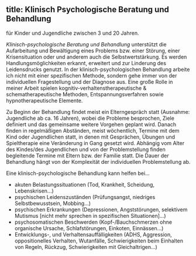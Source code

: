 title: Klinisch Psychologische Beratung und Behandlung
---

für Kinder und Jugendliche zwischen 3 und 20 Jahren.

*Klinisch-psychologische Beratung und Behandlung* unterstützt die Aufarbeitung und Bewältigung eines Problems bzw. einer Störung, einer Krisensituation oder und anderem auch die Selbstwertstärkung. Es werden Handlungsmöglichkeiten erkannt, erweitert und zur Linderung des Leidensdrucks genutzt.
In der klinisch-psychologischen Behandlung arbeite ich nicht mit einer spezifischen Methode, sondern gehe immer von der individuellen Fragestellung und der Diagnose aus.
Eine große Rolle in meiner Arbeit spielen kognitiv-verhaltenstherapeutische & schematherapeutische Methoden, Entspannungsverfahren sowie hypnotherapeutische  Elemente.

Zu Beginn der Behandlung findet meist ein Elterngespräch statt (Ausnahme: Jugendliche ab ca. 16 Jahren), wobei die Probleme besprochen, Ziele definiert und das gemeinsame weitere Vorgehen geplant wird. Danach finden in regelmäßigen Abständen, meist wöchentlich, Termine mit dem Kind oder Jugendlichen statt, in denen mit Gesprächen, Übungen und Spieltherapie eine Veränderung in Gang gesetzt wird. Abhängig vom Alter des Kindes/des Jugendlichen und von der Problemstellung finden begleitende Termine mit Eltern bzw. der Familie statt. Die Dauer der Behandlung hängt von der Komplexität der individuellen Problemstellung ab. 

Eine klinisch-psychologische Behandlung kann helfen bei...
- akuten Belastungssituationen (Tod, Krankheit, Scheidung, Lebenskrisen...)
- psychischen Leidenszuständen (Prüfungsangst, niedriges Selbstbewusstsein, Mobbing...)
- psychischen Erkrankungen (Depressionen, Angststörungen, selektivem Mutismus [nicht mehr sprechen in spezifischen Situationen]...)
- psychosomatischen Beschwerden (Kopf-/Bauchschmerzen ohne organische Ursache, Schlafstörungen, Einkoten, Einnässen...)
- Entwicklungs-, und Verhaltensauffälligkeiten (ADHS, Aggression, oppositionelles Verhalten, Wutanfälle, Schwierigkeiten beim Einhalten von Regeln, Rückzug, Schwierigkeiten mit Gleichaltrigen...)

